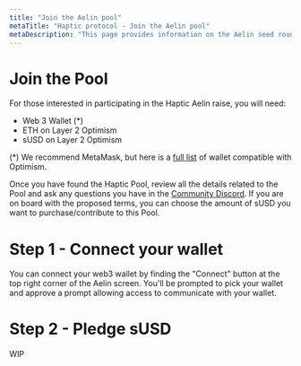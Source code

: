 ```yaml
---
title: "Join the Aelin pool"
metaTitle: "Haptic protocol - Join the Aelin pool"
metaDescription: "This page provides information on the Aelin seed round"
---
```


# Join the Pool

For those interested in participating in the Haptic Aelin raise, you will need:

* Web 3 Wallet (*)
* ETH on Layer 2 Optimism
* sUSD on Layer 2 Optimism

(*) We recommend MetaMask, but here is a [full list](https://www.optimism.io/apps/wallets) of wallet compatible with Optimism.


Once you have found the Haptic Pool, review all the details related to the Pool and ask any questions you have in the [Community Discord](https://discord.gg/ahJVRvjyzk). If you are on board with the proposed terms, you can choose the amount of sUSD you want to purchase/contribute to this Pool.

# Step 1 - Connect your wallet


You can connect your web3 wallet by finding the "Connect" button at the top right corner of the Aelin screen. You'll be prompted to pick your wallet and approve a prompt allowing access to communicate with your wallet.

# Step 2 - Pledge sUSD

WIP